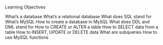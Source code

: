Learning Objectives

What’s a database What’s a relational database What does SQL stand for What’s MySQL How to create a database in MySQL What does DDL and DML stand for How to CREATE or ALTER a table How to SELECT data from a table How to INSERT, UPDATE or DELETE data What are subqueries How to use MySQL functions
